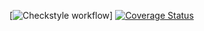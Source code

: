 [![Checkstyle workflow](https://github.com/RiccardoTonioloDev/Assignment2/actions/workflows/checkstyle.yml/badge.svg)]
[![Coverage Status](https://coveralls.io/repos/github/RiccardoTonioloDev/Assignment2/badge.svg?branch=develop)](https://coveralls.io/github/RiccardoTonioloDev/Assignment2?branch=develop)
